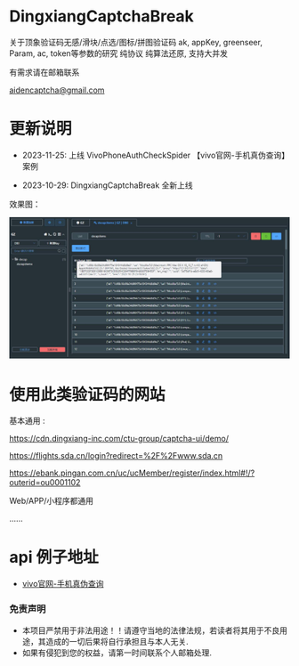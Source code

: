 # DingxiangCaptchaBreak
关于顶象验证码无感/滑块/点选/图标/拼图验证码 ak, appKey, greenseer, Param, ac, token等参数的研究 纯协议 纯算法还原, 支持大并发

有需求请在邮箱联系

aidencaptcha@gmail.com


# 更新说明

* 2023-11-25: 上线 VivoPhoneAuthCheckSpider 【vivo官网-手机真伪查询】 案例

* 2023-10-29: DingxiangCaptchaBreak 全新上线

效果图：

![image](https://github.com/aidencaptcha/DingxiangCaptchaBreak/blob/main/examples/100%E6%88%90%E5%8A%9F%E6%88%AA%E5%9B%BE.jpg)

# 使用此类验证码的网站

基本通用 :

https://cdn.dingxiang-inc.com/ctu-group/captcha-ui/demo/

https://flights.sda.cn/login?redirect=%2F%2Fwww.sda.cn

https://ebank.pingan.com.cn/uc/ucMember/register/index.html#!/?outerid=ou0001102

Web/APP/小程序都通用

......


# api 例子地址

* [vivo官网-手机真伪查询](https://github.com/aidencaptcha/VivoPhoneAuthCheckSpider)



### 免责声明
* 本项目严禁用于非法用途！！请遵守当地的法律法规，若读者将其用于不良用途，其造成的一切后果将自行承担且与本人无关.
* 如果有侵犯到您的权益，请第一时间联系个人邮箱处理.
